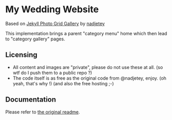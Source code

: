 My Wedding Website
=========
Based on [Jekyll Photo Grid Gallery](https://github.com/nadjetey/GridGallery) by [nadjetey](https://github.com/nadjetey)

This implementation brings a parent "category menu" home which then lead to "category gallery" pages.

## Licensing
- All content and images are "private", please do not use these at all. (so wtf do I push them to a public repo ?)
- The code itself is as free as the original code from @nadjetey, enjoy. (oh yeah, that's why !) (and also the free hosting ;-)

## Documentation
Please refer to [the original readme](https://github.com/nadjetey/GridGallery).
